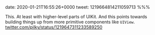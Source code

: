 date: 2020-01-21T16:55:26+0000
tweet: 1219664814211059713
%%%

This. At least with higher-level parts of UIKit. And this points towards building things up from more primitive components like `UIView`. [twitter.com/pilky/status/1219647311233589250](https://twitter.com/pilky/status/1219647311233589250)
